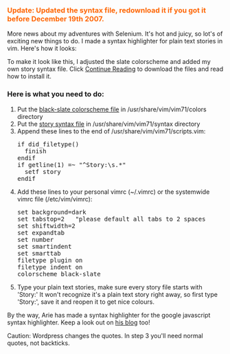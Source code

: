 <h3><font color="#ff6600"><strong>Update:</strong> Updated the syntax file, redownload it if you got it before December 19th 2007.</font></h3>
More news about my adventures with Selenium. It's hot and juicy, so lot's of exciting new things to do. I made a syntax highlighter for plain text stories in vim. Here's how it looks:

To make it look like this, I adjusted the slate colorscheme and added my own story syntax file. Click <a href="http://infx.nl/2007/12/18/plain-text-stories-and-vim/#more-31" title="Continue Reading">Continue Reading</a> to download the files and read how to install it.
<!--more--><h3>Here is what you need to do:</h3>
<ol>
  <li>Put the <a href="http://infx.nl/wp-content/uploads/2007/12/black-slate.vim" title="My custom vim color scheme">black-slate colorscheme file</a> in /usr/share/vim/vim71/colors directory</li>
  <li>Put the <a href="http://infx.nl/wp-content/uploads/2007/12/story.vim" title="story syntax file">story syntax file</a> in /usr/share/vim/vim71/syntax directory</li>
  <li>Append these lines to the end of /usr/share/vim/vim71/scripts.vim:
<pre>if did_filetype()
  finish
endif
if getline(1) =~ "^Story:\s.*"
  setf story
endif</pre></li>
  <li>Add these lines to your personal vimrc (~/.vimrc) or the systemwide vimrc file (/etc/vim/vimrc):
<pre>set background=dark
set tabstop=2   "please default all tabs to 2 spaces
set shiftwidth=2
set expandtab
set number
set smartindent
set smarttab
filetype plugin on
filetype indent on
colorscheme black-slate</pre></li>
  <li>Type your plain text stories, make sure every story file starts with 'Story:'
It won't recognize it's a plain text story right away, so first type 'Story:', save it and reopen it to get nice colours.</li>
</ol>
By the way, Arie has made a syntax highlighter for the google javascript syntax highlighter. Keep a look out on <a href="http://ariekanarie.nl/" title="Arie's Blog" target="_blank">his blog</a> too!

Caution: Wordpress changes the quotes. In step 3 you'll need normal quotes, not backticks.
